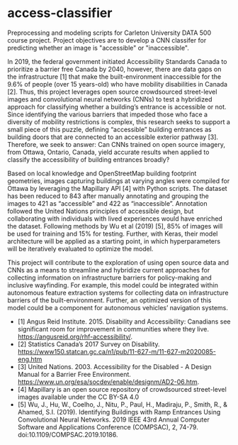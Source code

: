 # access-classifier

Preprocessing and modeling scripts for Carleton University DATA 500 course project. Project objectives are to develop a CNN classifer for predicting whether an image is "accessible" or "inaccessible".

In 2019, the federal government initiated Accessibility Standards Canada to prioritize a barrier free Canada by 2040, however, there are data gaps on the infrastructure [1] that make the built-environment inaccessible for the 9.6% of people (over 15 years-old) who have mobility disabilities in Canada [2]. Thus, this project leverages open source crowdsourced street-level images and convolutional neural networks (CNNs) to test a hybridized approach for classifying whether a building’s entrance is accessible or not. Since identifying the various barriers that impeded those who face a diversity of mobility restrictions is complex, this research seeks to support a small piece of this puzzle, defining “accessible” building entrances as building doors that are connected to an accessible exterior pathway [3]. Therefore, we seek to answer: Can CNNs trained on open source imagery, from Ottawa, Ontario, Canada, yield accurate results when applied to classify the accessibility of building entrances broadly?

Based on local knowledge and OpenStreetMap building footprint geometries, images capturing buildings at varying angles were compiled for Ottawa by leveraging the Mapillary API [4] with Python scripts. The dataset has been reduced to 843 after manually annotating and grouping the images to 421 as “accessible” and 422 as “inaccessible”. Annotation followed the United Nations principles of accessible design, but collaborating with individuals with lived experiences would have enriched the dataset. Following methods by Wu et al (2019) [5], 85% of images will be used for training and 15% for testing. Further, with Keras, their model architecture will be applied as a starting point, in which hyperparameters will be iteratively evaluated to optimize the model.

This project will contribute to the exploration of using open source data and CNNs as a means to streamline and hybridize current approaches for collecting information on infrastructure barriers for policy-making and inclusive wayfinding. For example, this model could be integrated within autonomous feature extraction systems for collecting data on infrastructure barriers of the built-environment. Further, an optimized version of this model could be a component for autonomous vehicles’ navigation systems.

- [1] Angus Reid Institute. 2015. Disability and Accessibility: Canadians see significant room for improvement in communities where they live. https://angusreid.org/rhf-accessibility/.
- [2] Statistics Canada’s 2017 Survey on Disability. https://www150.statcan.gc.ca/n1/pub/11-627-m/11-627-m2020085-eng.htm
- [3] United Nations. 2003. Accessibility for the Disabled - A Design Manual for a Barrier Free Environment. https://www.un.org/esa/socdev/enable/designm/AD2-06.htm.
- [4] Mapillary is an open source repository of crowdsourced street-level images available under the CC BY-SA 4.0
- [5] Wu, J., Hu, W., Coelho, J., Nitu, P., Paul, H., Madiraju, P., Smith, R., & Ahamed, S.I. (2019). Identifying Buildings with Ramp Entrances Using Convolutional Neural Networks. 2019 IEEE 43rd Annual Computer Software and Applications Conference (COMPSAC), 2, 74-79. doi:10.1109/COMPSAC.2019.10186.
